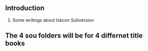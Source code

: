 

## Introduction

1. Some writings about Iskcon Subversion

## The 4 sou folders will be for 4 differnet title books


